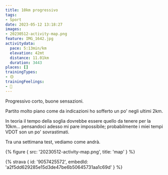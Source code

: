 ```yaml
---
title: 10km progressivo
tags:
- Sport
date: 2023-05-12 13:18:27
images:
- 20230512-activity-map.png
feature: IMG_1642.jpg
activitydata:
  pace: 5:13min/km
  elevation: 42mt
  distance: 11.01km
  duration: 3443
places: []
trainingTypes:
- 🟡
trainingFeelings:
- 🙂
---
```


Progressivo corto, buone sensazioni.
<!--more--> 

Partito molto piano come da indicazioni ho sofferto un po' negli ultimi 2km.

In teoria il tempo della soglia dovrebbe essere quello da tenere per la 10km... pensandoci adesso mi pare impossibile; probabilmente i miei tempi VDOT son un po' sovrastimati.

Tra una settimana test, vediamo come andrà.

{% figure { src: '20230512-activity-map.png', title: 'map' } %}


{% strava { id: '9057425572', embedId: 'a2f5dd629285e15d3de47be6b50645731aa1c69d' } %}